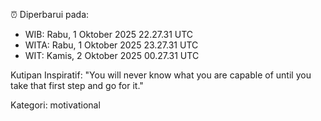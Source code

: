 ⏰ Diperbarui pada:
- WIB: Rabu, 1 Oktober 2025 22.27.31 UTC
- WITA: Rabu, 1 Oktober 2025 23.27.31 UTC
- WIT: Kamis, 2 Oktober 2025 00.27.31 UTC

Kutipan Inspiratif:
"You will never know what you are capable of until you take that first step and go for it."


Kategori: motivational

